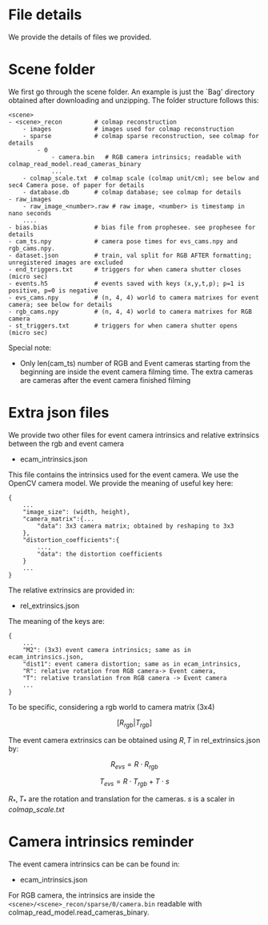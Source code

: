 # File details
We provide the details of files we provided. 

# Scene folder
We first go through the scene folder. An example is just the `Bag' directory obtained after downloading and unzipping. The folder structure follows this:
```
<scene>
- <scene>_recon         # colmap reconstruction
    - images            # images used for colmap reconstruction
    - sparse            # colmap sparse reconstruction, see colmap for details
        - 0
            - camera.bin   # RGB camera intrinsics; readable with colmap_read_model.read_cameras_binary 
            ...
    - colmap_scale.txt  # colmap scale (colmap unit/cm); see below and sec4 Camera pose. of paper for details
    - database.db       # colmap database; see colmap for details
- raw_images
    - raw_image_<number>.raw # raw image, <number> is timestamp in nano seconds
    ....
- bias.bias             # bias file from prophesee. see prophesee for details
- cam_ts.npy            # camera pose times for evs_cams.npy and rgb_cams.npy.
- dataset.json          # train, val split for RGB AFTER formatting; unregistered images are excluded
- end_triggers.txt      # triggers for when camera shutter closes (micro sec)
- events.h5             # events saved with keys (x,y,t,p); p=1 is positive, p=0 is negative
- evs_cams.npy          # (n, 4, 4) world to camera matrixes for event camera; see below for details
- rgb_cams.npy          # (n, 4, 4) world to camera matrixes for RGB camera
- st_triggers.txt       # triggers for when camera shutter opens (micro sec)
```
Special note:
- Only len(cam_ts) number of RGB and Event cameras starting from the beginning are inside the event camera filming time. The extra cameras are cameras after the event camera finished filming

# Extra json files
We provide two other files for event camera intrinsics and relative extrinsics between the rgb and event camera
- ecam_intrinsics.json

This file contains the intrinsics used for the event camera. We use the OpenCV camera model. We provide the meaning of useful key here:
```
{
    ...
    "image_size": (width, height),
    "camera_matrix":{...
        "data": 3x3 camera matrix; obtained by reshaping to 3x3
    },
    "distortion_coefficients":{
        ...,
        "data": the distortion coefficients
    }
    ...
}
```
The relative extrinsics are provided in:
- rel_extrinsics.json

The meaning of the keys are:
```
{
    ...
    "M2": (3x3) event camera intrinsics; same as in ecam_intrinsics.json,
    "dist1": event camera distortion; same as in ecam_intrinsics,
    "R": relative rotation from RGB camera-> Event camera,
    "T": relative translation from RGB camera -> Event camera
    ...
}
```
To be specific, considering a rgb world to camera matrix (3x4)

$$[R_{rgb} | T_{rgb}]$$

The event camera extrinsics can be obtained using $R, T$ in rel_extrinsics.json by:

$$R_{evs} = R \cdot R_{rgb}$$

$$T_{evs} = R \cdot T_{rgb} + T \cdot s$$

$R_{*}, T_{*}$ are the rotation and translation for the cameras. $s$ is a scaler in *colmap_scale.txt*

# Camera intrinsics reminder
The event camera intrinsics can be can be found in:
- ecam_intrinsics.json

For RGB camera, the intrinsics are inside the `<scene>/<scene>_recon/sparse/0/camera.bin` readable with colmap_read_model.read_cameras_binary.
